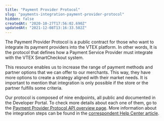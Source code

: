 ```yaml
---
title: "Payment Provider Protocol"
slug: "payments-integration-payment-provider-protocol"
hidden: false
createdAt: "2020-10-27T17:56:02.690Z"
updatedAt: "2021-12-08T13:16:33.502Z"
---
```

The Payment Provider Protocol is a public contract for those who want to integrate its payment providers into the VTEX platform. In other words, It is the protocol that defines how a Payment Service Provider must integrate with the VTEX SmartCheckout system. 

This resource enables us to increase the range of payment methods and partner options that we can offer to our merchants. This way, they have more options to create a strategy aligned with their market needs.
It is important to mention that integration is only possible if the store or the partner fulfills some criteria. 

Our protocol is composed of nine endpoints, all public and documented in the Developer Portal. To check more details about each one of them, go to the [Payment Provider Protocol API overview page](https://developers.vtex.com/vtex-developer-docs/reference/payment-provider-protocol-api-overview). More information about the integration steps can be found in the [correspondent Help Center article](https://help.vtex.com/en/tutorial/payment-provider-protocol--RdsT2spdq80MMwwOeEq0m).